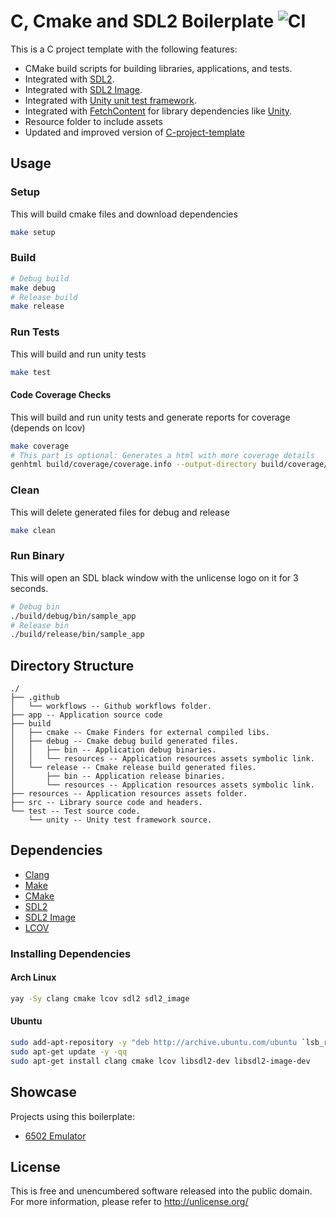 # C, Cmake and SDL2 Boilerplate ![CI](https://github.com/rafaeldelboni/c-cmake-sdl2-boilerplate/workflows/CI/badge.svg)

This is a C project template with the following features:

 - CMake build scripts for building libraries, applications, and tests.
 - Integrated with [SDL2](https://www.libsdl.org/).
 - Integrated with [SDL2 Image](https://www.libsdl.org/projects/SDL_image/).
 - Integrated with [Unity unit test framework](https://github.com/ThrowTheSwitch/Unity).
 - Integrated with [FetchContent](https://cmake.org/cmake/help/latest/module/FetchContent.html) for library dependencies like [Unity](https://github.com/rafaeldelboni/c-cmake-sdl2-boilerplate/blob/main/CMakeLists.txt#L19-L25).
 - Resource folder to include assets
 - Updated and improved version of [C-project-template](https://github.com/peterdn/C-project-template)

## Usage

### Setup
This will build cmake files and download dependencies
```bash
make setup
```

### Build
```bash
# Debug build
make debug
# Release build
make release
```

### Run Tests
This will build and run unity tests
```bash
make test
```

#### Code Coverage Checks
This will build and run unity tests and generate reports for coverage (depends on lcov)
```bash
make coverage
# This part is optional: Generates a html with more coverage details
genhtml build/coverage/coverage.info --output-directory build/coverage/out
```

### Clean
This will delete generated files for debug and release
```bash
make clean
```

### Run Binary
This will open an SDL black window with the unlicense logo on it for 3 seconds.
```bash
# Debug bin
./build/debug/bin/sample_app
# Release bin
./build/release/bin/sample_app
```

## Directory Structure
```
./
├── .github
│   └── workflows -- Github workflows folder.
├── app -- Application source code
├── build
│   ├── cmake -- Cmake Finders for external compiled libs.
│   ├── debug -- Cmake debug build generated files.
│   │   ├── bin -- Application debug binaries.
│   │   └── resources -- Application resources assets symbolic link.
│   └── release -- Cmake release build generated files.
│       ├── bin -- Application release binaries.
│       └── resources -- Application resources assets symbolic link.
├── resources -- Application resources assets folder.
├── src -- Library source code and headers.
└── test -- Test source code.
    └── unity -- Unity test framework source.
```

## Dependencies
 - [Clang](https://clang.llvm.org/)
 - [Make](https://www.gnu.org/software/make/)
 - [CMake](https://cmake.org/)
 - [SDL2](https://www.libsdl.org/)
 - [SDL2 Image](https://www.libsdl.org/projects/SDL_image/)
 - [LCOV](https://github.com/linux-test-project/lcov)

### Installing Dependencies

#### Arch Linux
```bash
yay -Sy clang cmake lcov sdl2 sdl2_image
```

#### Ubuntu
```bash
sudo add-apt-repository -y "deb http://archive.ubuntu.com/ubuntu `lsb_release -sc` main universe restricted multiverse"
sudo apt-get update -y -qq
sudo apt-get install clang cmake lcov libsdl2-dev libsdl2-image-dev
```

## Showcase

Projects using this boilerplate:

 - [6502 Emulator](https://github.com/nopsteam/6502)

## License
This is free and unencumbered software released into the public domain.  
For more information, please refer to <http://unlicense.org/>

